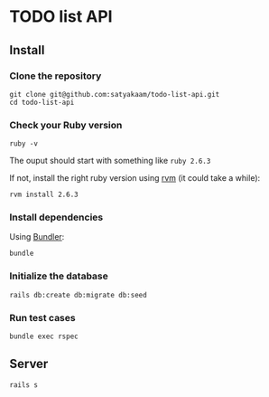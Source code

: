 # TODO list API

## Install

### Clone the repository

```shell
git clone git@github.com:satyakaam/todo-list-api.git
cd todo-list-api
```

### Check your Ruby version

```shell
ruby -v
```

The ouput should start with something like `ruby 2.6.3`

If not, install the right ruby version using [rvm](https://rvm.io/) (it could take a while):

```shell
rvm install 2.6.3
```

### Install dependencies

Using [Bundler](https://github.com/bundler/bundler):

```shell
bundle
```

### Initialize the database

```shell
rails db:create db:migrate db:seed
```

### Run test cases

```shell
bundle exec rspec
```

## Server

```shell
rails s
```
